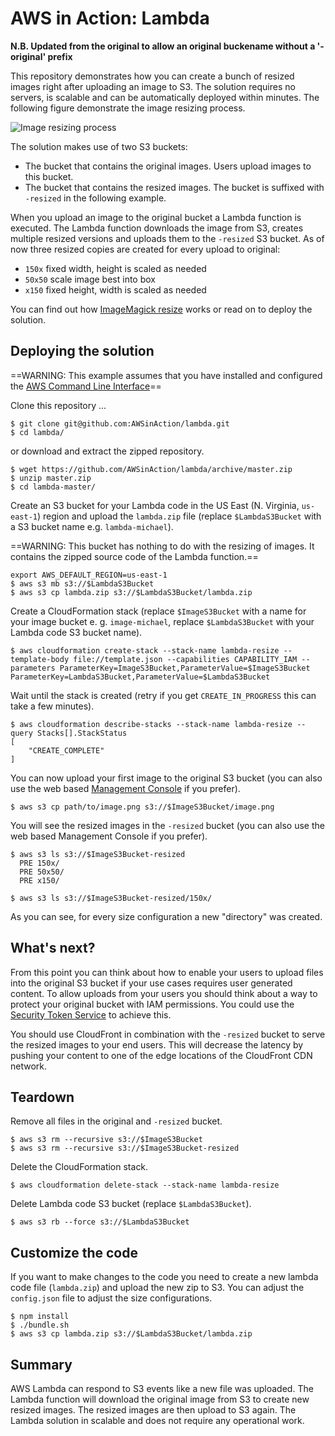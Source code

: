 # AWS in Action: Lambda

**N.B. Updated from the original to allow an original buckename without a '-original' prefix**

This repository demonstrates how you can create a bunch of resized images right after uploading an image to S3. The solution requires no servers, is scalable and can be automatically deployed within minutes. The following figure demonstrate the image resizing process.

![Image resizing process](./lambda_resize.png?raw=true "Image resizing process")

The solution makes use of two S3 buckets:

* The bucket that contains the original images. Users upload images to this bucket. 
* The bucket that contains the resized images. The bucket is suffixed with `-resized` in the following example.

When you upload an image to the original bucket a Lambda function is executed. The Lambda function downloads the image from S3, creates multiple resized versions and uploads them to the `-resized` S3 bucket. As of now three resized copies are created for every upload to original:

* `150x`  fixed width, height is scaled as needed
* `50x50` scale image best into box
* `x150` fixed height, width is scaled as needed

You can find out how [ImageMagick resize](http://www.imagemagick.org/Usage/resize/) works or read on to deploy the solution.

## Deploying the solution

==WARNING: This example assumes that you have installed and configured the [AWS Command Line Interface](https://aws.amazon.com/cli/)==

Clone this repository ...

```
$ git clone git@github.com:AWSinAction/lambda.git
$ cd lambda/
```

or download and extract the zipped repository.

```
$ wget https://github.com/AWSinAction/lambda/archive/master.zip
$ unzip master.zip
$ cd lambda-master/
```

Create an S3 bucket for your Lambda code in the US East (N. Virginia, `us-east-1`) region and upload the `lambda.zip` file (replace `$LambdaS3Bucket` with a S3 bucket name e.g. `lambda-michael`).

==WARNING: This bucket has nothing to do with the resizing of images. It contains the zipped source code of the Lambda function.==

```
export AWS_DEFAULT_REGION=us-east-1
$ aws s3 mb s3://$LambdaS3Bucket
$ aws s3 cp lambda.zip s3://$LambdaS3Bucket/lambda.zip
```

Create a CloudFormation stack (replace `$ImageS3Bucket` with a name for your image bucket e. g. `image-michael`, replace `$LambdaS3Bucket` with your Lambda code S3 bucket name).

```
$ aws cloudformation create-stack --stack-name lambda-resize --template-body file://template.json --capabilities CAPABILITY_IAM --parameters ParameterKey=ImageS3Bucket,ParameterValue=$ImageS3Bucket ParameterKey=LambdaS3Bucket,ParameterValue=$LambdaS3Bucket
```

Wait until the stack is created (retry if you get `CREATE_IN_PROGRESS` this can take a few minutes).

```
$ aws cloudformation describe-stacks --stack-name lambda-resize --query Stacks[].StackStatus
[
    "CREATE_COMPLETE"
]
```

You can now upload your first image to the original S3 bucket (you can also use the web based [Management Console](https://console.aws.amazon.com/s3) if you prefer).

```
$ aws s3 cp path/to/image.png s3://$ImageS3Bucket/image.png
```

You will see the resized images in the `-resized` bucket (you can also use the web based Management Console if you prefer).

```
$ aws s3 ls s3://$ImageS3Bucket-resized
  PRE 150x/
  PRE 50x50/
  PRE x150/
                           
$ aws s3 ls s3://$ImageS3Bucket-resized/150x/                           
```

As you can see, for every size configuration a new "directory" was created.

## What's next?

From this point you can think about how to enable your users to upload files into the original S3 bucket if your use cases requires user generated content. To allow uploads from your users you should think about a way to protect your original bucket with IAM permissions. You could use the [Security Token Service](http://docs.aws.amazon.com/STS/latest/APIReference/Welcome.html) to achieve this.

You should use CloudFront in combination with the `-resized` bucket to serve the resized images to your end users. This will decrease the latency by pushing your content to one of the edge locations of the CloudFront CDN network.

## Teardown

Remove all files in the original and `-resized` bucket.

```
$ aws s3 rm --recursive s3://$ImageS3Bucket
$ aws s3 rm --recursive s3://$ImageS3Bucket-resized
```

Delete the CloudFormation stack.

```
$ aws cloudformation delete-stack --stack-name lambda-resize
```

Delete Lambda code S3 bucket (replace `$LambdaS3Bucket`).

```
$ aws s3 rb --force s3://$LambdaS3Bucket
```

## Customize the code

If you want to make changes to the code you need to create a new lambda code file (`lambda.zip`) and upload the new zip to S3. You can adjust the `config.json` file to adjust the size configurations.

```
$ npm install
$ ./bundle.sh
$ aws s3 cp lambda.zip s3://$LambdaS3Bucket/lambda.zip
```

## Summary

AWS Lambda can respond to S3 events like a new file was uploaded. The Lambda function will download the original image from S3 to create new resized images. The resized images are then upload to S3 again. The Lambda solution in scalable and does not require any operational work.

